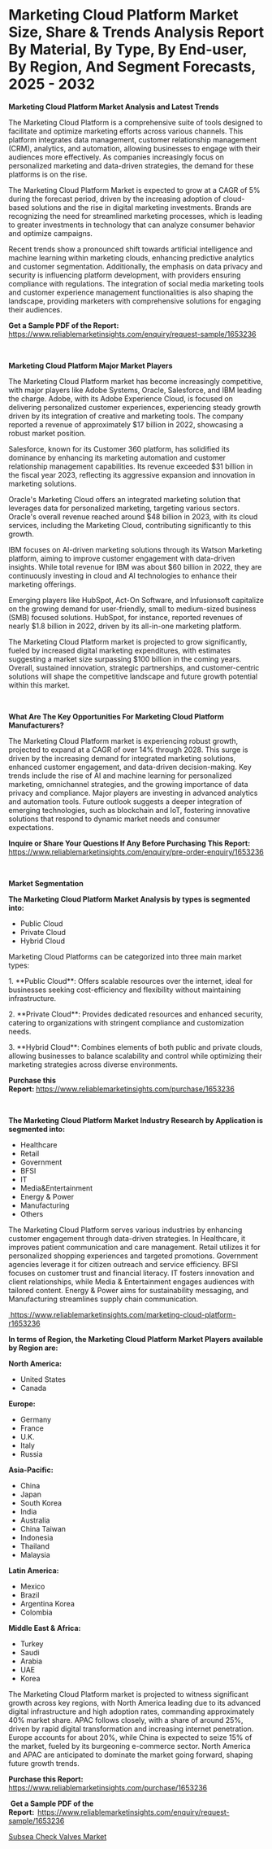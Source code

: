 <p><h1>Marketing Cloud Platform Market Size, Share & Trends Analysis Report By Material, By Type, By End-user, By Region, And Segment Forecasts, 2025 - 2032</h1></p><p><strong>Marketing Cloud Platform Market Analysis and Latest Trends</strong></p>
<p><p>The Marketing Cloud Platform is a comprehensive suite of tools designed to facilitate and optimize marketing efforts across various channels. This platform integrates data management, customer relationship management (CRM), analytics, and automation, allowing businesses to engage with their audiences more effectively. As companies increasingly focus on personalized marketing and data-driven strategies, the demand for these platforms is on the rise.</p><p>The Marketing Cloud Platform Market is expected to grow at a CAGR of 5% during the forecast period, driven by the increasing adoption of cloud-based solutions and the rise in digital marketing investments. Brands are recognizing the need for streamlined marketing processes, which is leading to greater investments in technology that can analyze consumer behavior and optimize campaigns. </p><p>Recent trends show a pronounced shift towards artificial intelligence and machine learning within marketing clouds, enhancing predictive analytics and customer segmentation. Additionally, the emphasis on data privacy and security is influencing platform development, with providers ensuring compliance with regulations. The integration of social media marketing tools and customer experience management functionalities is also shaping the landscape, providing marketers with comprehensive solutions for engaging their audiences.</p></p>
<p><strong>Get a Sample PDF of the Report:&nbsp;</strong> <a href="https://www.reliablemarketinsights.com/enquiry/request-sample/1653236?utm_campaign=3196&utm_medium=2&utm_source=Github&utm_content=ia&utm_term=05032025&utm_id=marketing-cloud-platform">https://www.reliablemarketinsights.com/enquiry/request-sample/1653236</a></p>
<p>&nbsp;</p>
<p><strong>Marketing Cloud Platform Major Market Players</strong></p>
<p><p>The Marketing Cloud Platform market has become increasingly competitive, with major players like Adobe Systems, Oracle, Salesforce, and IBM leading the charge. Adobe, with its Adobe Experience Cloud, is focused on delivering personalized customer experiences, experiencing steady growth driven by its integration of creative and marketing tools. The company reported a revenue of approximately $17 billion in 2022, showcasing a robust market position.</p><p>Salesforce, known for its Customer 360 platform, has solidified its dominance by enhancing its marketing automation and customer relationship management capabilities. Its revenue exceeded $31 billion in the fiscal year 2023, reflecting its aggressive expansion and innovation in marketing solutions.</p><p>Oracle's Marketing Cloud offers an integrated marketing solution that leverages data for personalized marketing, targeting various sectors. Oracle's overall revenue reached around $48 billion in 2023, with its cloud services, including the Marketing Cloud, contributing significantly to this growth.</p><p>IBM focuses on AI-driven marketing solutions through its Watson Marketing platform, aiming to improve customer engagement with data-driven insights. While total revenue for IBM was about $60 billion in 2022, they are continuously investing in cloud and AI technologies to enhance their marketing offerings.</p><p>Emerging players like HubSpot, Act-On Software, and Infusionsoft capitalize on the growing demand for user-friendly, small to medium-sized business (SMB) focused solutions. HubSpot, for instance, reported revenues of nearly $1.8 billion in 2022, driven by its all-in-one marketing platform.</p><p>The Marketing Cloud Platform market is projected to grow significantly, fueled by increased digital marketing expenditures, with estimates suggesting a market size surpassing $100 billion in the coming years. Overall, sustained innovation, strategic partnerships, and customer-centric solutions will shape the competitive landscape and future growth potential within this market.</p></p>
<p>&nbsp;</p>
<p><strong>What Are The Key Opportunities For Marketing Cloud Platform Manufacturers?</strong></p>
<p><p>The Marketing Cloud Platform market is experiencing robust growth, projected to expand at a CAGR of over 14% through 2028. This surge is driven by the increasing demand for integrated marketing solutions, enhanced customer engagement, and data-driven decision-making. Key trends include the rise of AI and machine learning for personalized marketing, omnichannel strategies, and the growing importance of data privacy and compliance. Major players are investing in advanced analytics and automation tools. Future outlook suggests a deeper integration of emerging technologies, such as blockchain and IoT, fostering innovative solutions that respond to dynamic market needs and consumer expectations.</p></p>
<p><strong>Inquire or Share Your Questions If Any Before Purchasing This Report:</strong> <a href="https://www.reliablemarketinsights.com/enquiry/pre-order-enquiry/1653236?utm_campaign=3196&utm_medium=2&utm_source=Github&utm_content=ia&utm_term=05032025&utm_id=marketing-cloud-platform">https://www.reliablemarketinsights.com/enquiry/pre-order-enquiry/1653236</a></p>
<p>&nbsp;</p>
<p><strong>Market Segmentation</strong></p>
<p><strong>The Marketing Cloud Platform Market Analysis by types is segmented into:</strong></p>
<p><ul><li>Public Cloud</li><li>Private Cloud</li><li>Hybrid Cloud</li></ul></p>
<p><p>Marketing Cloud Platforms can be categorized into three main market types: </p><p>1. **Public Cloud**: Offers scalable resources over the internet, ideal for businesses seeking cost-efficiency and flexibility without maintaining infrastructure. </p><p>2. **Private Cloud**: Provides dedicated resources and enhanced security, catering to organizations with stringent compliance and customization needs. </p><p>3. **Hybrid Cloud**: Combines elements of both public and private clouds, allowing businesses to balance scalability and control while optimizing their marketing strategies across diverse environments.</p></p>
<p><strong>Purchase this Report:&nbsp;</strong><a href="https://www.reliablemarketinsights.com/purchase/1653236?utm_campaign=3196&utm_medium=2&utm_source=Github&utm_content=ia&utm_term=05032025&utm_id=marketing-cloud-platform">https://www.reliablemarketinsights.com/purchase/1653236</a></p>
<p>&nbsp;</p>
<p><strong>The Marketing Cloud Platform Market Industry Research by Application is segmented into:</strong></p>
<p><ul><li>Healthcare</li><li>Retail</li><li>Government</li><li>BFSI</li><li>IT</li><li>Media&Entertainment</li><li>Energy & Power</li><li>Manufacturing</li><li>Others</li></ul></p>
<p><p>The Marketing Cloud Platform serves various industries by enhancing customer engagement through data-driven strategies. In Healthcare, it improves patient communication and care management. Retail utilizes it for personalized shopping experiences and targeted promotions. Government agencies leverage it for citizen outreach and service efficiency. BFSI focuses on customer trust and financial literacy. IT fosters innovation and client relationships, while Media & Entertainment engages audiences with tailored content. Energy & Power aims for sustainability messaging, and Manufacturing streamlines supply chain communication.</p></p>
<p><a href="https://www.reliablemarketinsights.com/marketing-cloud-platform-r1653236?utm_campaign=3196&utm_medium=2&utm_source=Github&utm_content=ia&utm_term=05032025&utm_id=marketing-cloud-platform">&nbsp;https://www.reliablemarketinsights.com/marketing-cloud-platform-r1653236</a></p>
<p><strong>In terms of Region, the Marketing Cloud Platform Market Players available by Region are:</strong></p>
<p>
    <p> <strong> North America: </strong>
        <ul>
            <li>United States</li>
            <li>Canada</li>
        </ul>
        </p> 
    <p> <strong> Europe: </strong>
        <ul>
            <li>Germany</li>
            <li>France</li>
            <li>U.K.</li>
            <li>Italy</li>
            <li>Russia</li>
        </ul>
        </p> 
    <p> <strong> Asia-Pacific: </strong>
        <ul>
            <li>China</li>
            <li>Japan</li>
            <li>South Korea</li>
            <li>India</li>
            <li>Australia</li>
            <li>China Taiwan</li>
            <li>Indonesia</li>
            <li>Thailand</li>
            <li>Malaysia</li>
        </ul>
        </p> 
    <p> <strong> Latin America: </strong>
        <ul>
            <li>Mexico</li>
            <li>Brazil</li>
            <li>Argentina Korea</li>
            <li>Colombia</li>
        </ul>
        </p> 
    <p> <strong> Middle East & Africa: </strong>
        <ul>
            <li>Turkey</li>
            <li>Saudi</li>
            <li>Arabia</li>
            <li>UAE</li>
            <li>Korea</li>
        </ul>
    </p>
    </p>
<p><p>The Marketing Cloud Platform market is projected to witness significant growth across key regions, with North America leading due to its advanced digital infrastructure and high adoption rates, commanding approximately 40% market share. APAC follows closely, with a share of around 25%, driven by rapid digital transformation and increasing internet penetration. Europe accounts for about 20%, while China is expected to seize 15% of the market, fueled by its burgeoning e-commerce sector. North America and APAC are anticipated to dominate the market going forward, shaping future growth trends.</p></p>
<p><strong>Purchase this Report: </strong><a href="https://www.reliablemarketinsights.com/purchase/1653236?utm_campaign=3196&utm_medium=2&utm_source=Github&utm_content=ia&utm_term=05032025&utm_id=marketing-cloud-platform">https://www.reliablemarketinsights.com/purchase/1653236</a></p>
<p>&nbsp;<strong>Get a Sample PDF of the Report:&nbsp;&nbsp;</strong><a href="https://www.reliablemarketinsights.com/enquiry/request-sample/1653236?utm_campaign=3196&utm_medium=2&utm_source=Github&utm_content=ia&utm_term=05032025&utm_id=marketing-cloud-platform">https://www.reliablemarketinsights.com/enquiry/request-sample/1653236</a></p>
<p><strong></strong></p>
<p><p><a href="https://github.com/saklpelzami95/Market-Research-Report-List-1/blob/main/subsea-check-valves-market.md?utm_campaign=3196&utm_medium=2&utm_source=Github&utm_content=ia&utm_term=05032025&utm_id=marketing-cloud-platform">Subsea Check Valves Market</a></p></p>